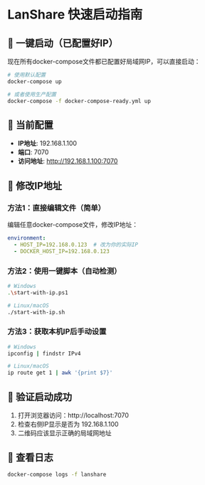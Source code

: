 # LanShare 快速启动指南

## 🚀 一键启动（已配置好IP）

现在所有docker-compose文件都已配置好局域网IP，可以直接启动：

```bash
# 使用默认配置
docker-compose up

# 或者使用生产配置
docker-compose -f docker-compose-ready.yml up
```

## 📍 当前配置

- **IP地址**: 192.168.1.100
- **端口**: 7070
- **访问地址**: http://192.168.1.100:7070

## 🔄 修改IP地址

### 方法1：直接编辑文件（简单）
编辑任意docker-compose文件，修改IP地址：

```yaml
environment:
  - HOST_IP=192.168.0.123  # 改为你的实际IP
  - DOCKER_HOST_IP=192.168.0.123
```

### 方法2：使用一键脚本（自动检测）
```bash
# Windows
.\start-with-ip.ps1

# Linux/macOS
./start-with-ip.sh
```

### 方法3：获取本机IP后手动设置
```bash
# Windows
ipconfig | findstr IPv4

# Linux/macOS
ip route get 1 | awk '{print $7}'
```

## 🎯 验证启动成功

1. 打开浏览器访问：http://localhost:7070
2. 检查右侧IP显示是否为 192.168.1.100
3. 二维码应该显示正确的局域网地址

## 📝 查看日志

```bash
docker-compose logs -f lanshare
```
